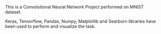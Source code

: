 This is a Convolutional Neural Network Project performed on MNIST dataset.

Keras, Tensorflow, Pandas, Numpy, Matplotlib and Searborn libraries have been used to perform and visualize the task.